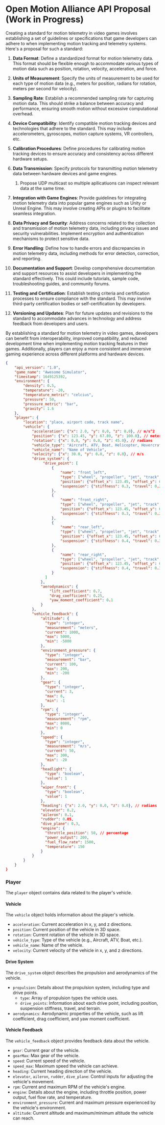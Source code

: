 # Open Motion Alliance API Proposal (Work in Progress)

Creating a standard for motion telemetry in video games involves establishing a set of guidelines or specifications that game developers can adhere to when implementing motion tracking and telemetry systems. Here's a proposal for such a standard:

1. **Data Format**: Define a standardized format for motion telemetry data. This format should be flexible enough to accommodate various types of motion data such as position, rotation, velocity, acceleration, and force.

2. **Units of Measurement**: Specify the units of measurement to be used for each type of motion data (e.g., meters for position, radians for rotation, meters per second for velocity).

3. **Sampling Rate**: Establish a recommended sampling rate for capturing motion data. This should strike a balance between accuracy and performance, ensuring smooth motion without excessive computational overhead.

4. **Device Compatibility**: Identify compatible motion tracking devices and technologies that adhere to the standard. This may include accelerometers, gyroscopes, motion capture systems, VR controllers, etc.

5. **Calibration Procedures**: Define procedures for calibrating motion tracking devices to ensure accuracy and consistency across different hardware setups.

6. **Data Transmission**: Specify protocols for transmitting motion telemetry data between hardware devices and game engines.

   1. Propose UDP multicast so multiple apllicatiuons can inspect relevant data at the same time.

7. **Integration with Game Engines**: Provide guidelines for integrating motion telemetry data into popular game engines such as Unity or Unreal Engine. This may involve creating APIs or plugins to facilitate seamless integration.

8. **Data Privacy and Security**: Address concerns related to the collection and transmission of motion telemetry data, including privacy issues and security vulnerabilities. Implement encryption and authentication mechanisms to protect sensitive data.

9. **Error Handling**: Define how to handle errors and discrepancies in motion telemetry data, including methods for error detection, correction, and reporting.

10. **Documentation and Support**: Develop comprehensive documentation and support resources to assist developers in implementing the standard effectively. This could include tutorials, sample code, troubleshooting guides, and community forums.

11. **Testing and Certification**: Establish testing criteria and certification processes to ensure compliance with the standard. This may involve third-party certification bodies or self-certification by developers.

12. **Versioning and Updates**: Plan for future updates and revisions to the standard to accommodate advances in technology and address feedback from developers and users.

By establishing a standard for motion telemetry in video games, developers can benefit from interoperability, improved compatibility, and reduced development time when implementing motion tracking features in their games. Additionally, players can enjoy a more consistent and immersive gaming experience across different platforms and hardware devices.

```json
{
    "api_version": "1.0",
    "game_name": "Awesome Simulator",
    "timestamp": 1649125392,
    "environment": {
        "density": 0.5,
        "temperature": -20,
        "temperature_metric": "celcius",
        "pressure": 50,
        "pressure_metric": "bar",
        "gravity": 1.6
    },
    "player": {
        "location": "place, airport code, track name",
        "vehicle": {
            "acceleration": {"x": 2.0, "y": 0.0, "z": 0.0}, // m/s^2
            "position": {"x": 123.45, "y": 67.89, "z": 100.0}, // meters
            "rotation": {"x": 0.0, "y": 0.0, "z": 45.0}, // radians
            "vehicle_type": "Aircraft, ATV, Boat, Helicopter, Hovercraft, Motorcycle, Spacecraft, Submersible, Tank, Terrestrial, Train, Truck",
            "vehicle_name": "Name of Vehicle",
            "velocity": {"x": 30.0, "y": 0.0, "z": 0.0}, // m/s
            "drive_system": {
                 "drive_point": [
                     {
                         "name": "front_left",
                         "type": ["wheel", "propeller", "jet", "track", "sail", "waterjet", "leg"],
                         "position": {"offset_x": 123.45, "offset_y": 67.89, "offset_z": 100.0}, // distance from centre +/- meters
                         "suspension": {"stiffness": 0.3, "travel": 0.2, "terrain": "atmosphere, asphalt, dirt, rumble strip, liquid"}
                     },
                     {
                         "name": "front_right",
                         "type": ["wheel", "propeller", "jet", "track", "sail", "waterjet", "leg"],
                         "position": {"offset_x": 123.45, "offset_y": 67.89, "offset_z": 100.0}, // distance from centre +/- meters
                         "suspension": {"stiffness": 0.3, "travel": 0.2, "terrain": "gas, liquid, solid"}
                     },
                     {
                         "name": "rear_left",
                         "type": ["wheel", "propeller", "jet", "track", "sail", "waterjet", "leg"],
                         "position": {"offset_x": 123.45, "offset_y": 67.89, "offset_z": 100.0}, // distance from centre +/- meters
                         "suspension": {"stiffness": 0.4, "travel": 0.3, "terrain": "gas, liquid, solid"}
                     },
                     {
                         "name": "rear_right",
                         "type": ["wheel", "propeller", "jet", "track", "sail", "waterjet", "leg"],
                         "position": {"offset_x": 123.45, "offset_y": 67.89, "offset_z": 100.0}, // distance from centre +/- meters
                         "suspension": {"stiffness": 0.4, "travel": 0.3, "terrain": "gas, liquid, solid"}
                     }
                  ]
                },
                "aerodynamics": {
                    "lift_coefficient": 0.7,
                    "drag_coefficient": 0.25,
                    "yaw_moment_coefficient": 0.1
                }
            },
            "vehicle_feedback": {
                "altitude": {
                  "type": "integer",
                  "measurement": "meters",
                  "current": 1000,
                  "max": 5000,
                  "min": -5000
                },
                "environment_pressure": {
                  "type": "integer",
                  "measurement": "bar",
                  "current": 100,
                  "max": 200,
                  "min": -200
                },
                "gear": {
                  "type": "integer",
                  "current": 3,
                  "max": 6,
                  "min": -1
                },
                "rpm": {
                  "type": "integer",
                  "measurement": "rpm",
                  "max": 8000,
                  "min": 0
                },
                "speed": {
                  "type": "integer",
                  "measurement": "m/s",
                  "current": 50,
                  "max": 300,
                  "min": -20
                },
                "headlight": {
                  "type": "boolean",
                  "value": 1
                },
                "wiper_front": {
                  "type": "boolean",
                  "value": 1
                },
                "heading": {"x": 2.0, "y": 0.0, "z": 0.0}, // radians
                "elevator": 0.2,
                "aileron": 0.1,
                "rudder": 0.05,
                "dive_plane": 0.3,
                "engine": {
                  "throttle_position": 50, // percentage
                  "power_output": 200,
                  "fuel_flow_rate": 1500,
                  "temperature": 150
                }
            }
        }
    }
}
```

### Player

The `player` object contains data related to the player's vehicle.

#### Vehicle

The `vehicle` object holds information about the player's vehicle.

- `acceleration`: Current acceleration in x, y, and z directions.
- `position`: Current position of the vehicle in 3D space.
- `rotation`: Current rotation of the vehicle in 3D space.
- `vehicle_type`: Type of the vehicle (e.g., Aircraft, ATV, Boat, etc.).
- `vehicle_name`: Name of the vehicle.
- `velocity`: Current velocity of the vehicle in x, y, and z directions.

#### Drive System

The `drive_system` object describes the propulsion and aerodynamics of the vehicle.

- `propulsion`: Details about the propulsion system, including type and drive points.
  - `type`: Array of propulsion types the vehicle uses.
  - `drive_points`: Information about each drive point, including position, suspension stiffness, travel, and terrain.
- `aerodynamics`: Aerodynamic properties of the vehicle, such as lift coefficient, drag coefficient, and yaw moment coefficient.

#### Vehicle Feedback

The `vehicle_feedback` object provides feedback data about the vehicle.

- `gear`: Current gear of the vehicle.
- `gearMax`: Max gear of the vehicle.
- `speed`: Current speed of the vehicle.
- `speed_max`: Maximum speed the vehicle can achieve.
- `heading`: Current heading direction of the vehicle.
- `elevator`, `aileron`, `rudder`, `dive_plane`: Control inputs for adjusting the vehicle's movement.
- `rpm`: Current and maximum RPM of the vehicle's engine.
- `engine`: Details about the engine, including throttle position, power output, fuel flow rate, and temperature.
- `environment_pressure`: Current and maximum pressure experienced by the vehicle's environment.
- `altitude`: Current altitude and maximum/minimum altitude the vehicle can reach.
